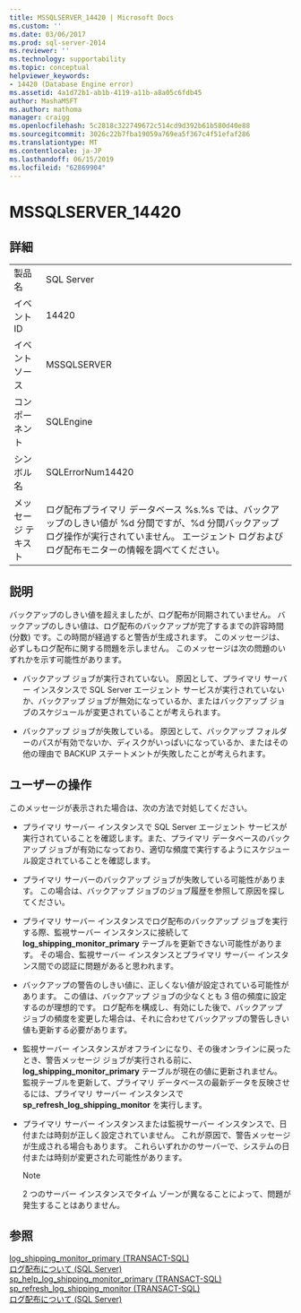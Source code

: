 ```yaml
---
title: MSSQLSERVER_14420 | Microsoft Docs
ms.custom: ''
ms.date: 03/06/2017
ms.prod: sql-server-2014
ms.reviewer: ''
ms.technology: supportability
ms.topic: conceptual
helpviewer_keywords:
- 14420 (Database Engine error)
ms.assetid: 4a1d72b1-ab1b-4119-a11b-a8a05c6fdb45
author: MashaMSFT
ms.author: mathoma
manager: craigg
ms.openlocfilehash: 5c2818c322749672c514cd9d392b61b580d40e88
ms.sourcegitcommit: 3026c22b7fba19059a769ea5f367c4f51efaf286
ms.translationtype: MT
ms.contentlocale: ja-JP
ms.lasthandoff: 06/15/2019
ms.locfileid: "62869904"
---
```

# <a name="mssqlserver14420"></a>MSSQLSERVER_14420
    
## <a name="details"></a>詳細  
  
|||  
|-|-|  
|製品名|SQL Server|  
|イベント ID|14420|  
|イベント ソース|MSSQLSERVER|  
|コンポーネント|SQLEngine|  
|シンボル名|SQLErrorNum14420|  
|メッセージ テキスト|ログ配布プライマリ データベース %s.%s では、バックアップのしきい値が %d 分間ですが、%d 分間バックアップ ログ操作が実行されていません。 エージェント ログおよびログ配布モニターの情報を調べてください。|  
  
## <a name="explanation"></a>説明  
 バックアップのしきい値を超えましたが、ログ配布が同期されていません。 バックアップのしきい値は、ログ配布のバックアップが完了するまでの許容時間 (分数) です。この時間が経過すると警告が生成されます。 このメッセージは、必ずしもログ配布に関する問題を示しません。 このメッセージは次の問題のいずれかを示す可能性があります。  
  
-   バックアップ ジョブが実行されていない。 原因として、プライマリ サーバー インスタンスで SQL Server エージェント サービスが実行されていないか、バックアップ ジョブが無効になっているか、またはバックアップ ジョブのスケジュールが変更されていることが考えられます。  
  
-   バックアップ ジョブが失敗している。 原因として、バックアップ フォルダーのパスが有効でないか、ディスクがいっぱいになっているか、またはその他の理由で BACKUP ステートメントが失敗したことが考えられます。  
  
## <a name="user-action"></a>ユーザーの操作  
 このメッセージが表示された場合は、次の方法で対処してください。  
  
-   プライマリ サーバー インスタンスで SQL Server エージェント サービスが実行されていることを確認します。また、プライマリ データベースのバックアップ ジョブが有効になっており、適切な頻度で実行するようにスケジュール設定されていることを確認します。  
  
-   プライマリ サーバーのバックアップ ジョブが失敗している可能性があります。 この場合は、バックアップ ジョブのジョブ履歴を参照して原因を探してください。  
  
-   プライマリ サーバー インスタンスでログ配布のバックアップ ジョブを実行する際、監視サーバー インスタンスに接続して **log_shipping_monitor_primary** テーブルを更新できない可能性があります。 その場合、監視サーバー インスタンスとプライマリ サーバー インスタンス間での認証に問題があると思われます。  
  
-   バックアップの警告のしきい値に、正しくない値が設定されている可能性があります。 この値は、バックアップ ジョブの少なくとも 3 倍の頻度に設定するのが理想的です。 ログ配布を構成し、有効にした後で、バックアップ ジョブの頻度を変更した場合は、それに合わせてバックアップの警告しきい値も更新する必要があります。  
  
-   監視サーバー インスタンスがオフラインになり、その後オンラインに戻ったとき、警告メッセージ ジョブが実行される前に、**log_shipping_monitor_primary** テーブルが現在の値に更新されません。 監視テーブルを更新して、プライマリ データベースの最新データを反映させるには、プライマリ サーバー インスタンスで **sp_refresh_log_shipping_monitor** を実行します。  
  
-   プライマリ サーバー インスタンスまたは監視サーバー インスタンスで、日付または時刻が正しく設定されていません。 これが原因で、警告メッセージが生成される場合もあります。 これらいずれかのサーバーで、システムの日付または時刻が変更された可能性があります。  
  
    > [!NOTE]  
    >  2 つのサーバー インスタンスでタイム ゾーンが異なることによって、問題が発生することはありません。  
  
## <a name="see-also"></a>参照  
 [log_shipping_monitor_primary &#40;TRANSACT-SQL&#41;](/sql/relational-databases/system-tables/log-shipping-monitor-primary-transact-sql)   
 [ログ配布について &#40;SQL Server&#41;](../../database-engine/log-shipping/about-log-shipping-sql-server.md)   
 [sp_help_log_shipping_monitor_primary &#40;TRANSACT-SQL&#41;](/sql/relational-databases/system-stored-procedures/sp-help-log-shipping-monitor-primary-transact-sql)   
 [sp_refresh_log_shipping_monitor &#40;TRANSACT-SQL&#41;](/sql/relational-databases/system-stored-procedures/sp-refresh-log-shipping-monitor-transact-sql)   
 [ログ配布について &#40;SQL Server&#41;](../../database-engine/log-shipping/about-log-shipping-sql-server.md)  
  
  
